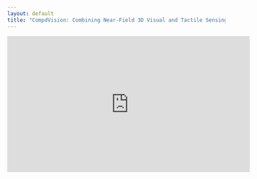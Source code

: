 ```yaml
---
layout: default
title: "CompdVision: Combining Near-Field 3D Visual and Tactile Sensing Using a Compact Compound-Eye Imaging System"
---
```


<iframe width="560" height="315" src="https://www.youtube.com/embed/s4zqb43-Ko0?si=GWgxk172mOD2tg-F" title="YouTube video player" frameborder="0" allow="accelerometer; autoplay; clipboard-write; encrypted-media; gyroscope; picture-in-picture; web-share" referrerpolicy="strict-origin-when-cross-origin" allowfullscreen></iframe>